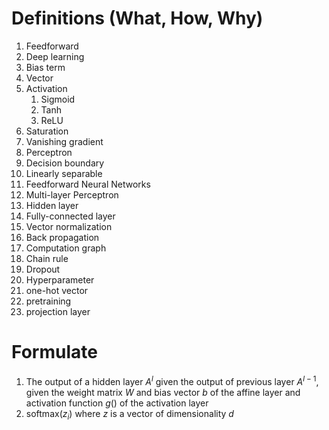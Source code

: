 # Definitions (What, How, Why)

1. Feedforward
2. Deep learning
3. Bias term
4. Vector
5. Activation
   1. Sigmoid
   2. Tanh
   3. ReLU
6. Saturation
7. Vanishing gradient
8. Perceptron
9. Decision boundary
10. Linearly separable
11. Feedforward Neural Networks
12. Multi-layer Perceptron
13. Hidden layer
14. Fully-connected layer
15. Vector normalization
16. Back propagation
17. Computation graph
18. Chain rule
19. Dropout
20. Hyperparameter
21. one-hot vector
22. pretraining
23. projection layer

# Formulate

1. The output of a hidden layer $A^l$ given the output of previous layer $A^{l-1}$, given the weight matrix $W$ and bias vector $b$ of the affine layer and activation function $g()$ of the activation layer
2. $\text{softmax}(z_i)$ where $z$ is a vector of dimensionality $d$
